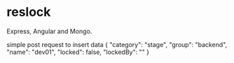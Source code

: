 ﻿# reslock

Express, Angular and Mongo.

simple post request to insert data
{
"category": "stage",
"group": "backend",
"name": "dev01",
"locked": false,
"lockedBy": ""
}


